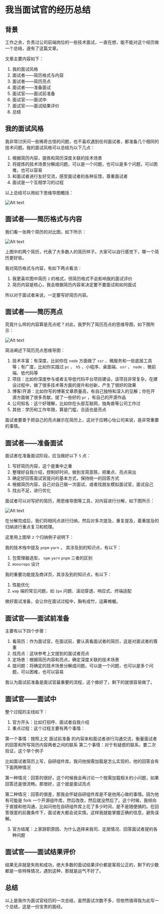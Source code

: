 # 我当面试官的经历总结

## 背景

工作之余，负责过公司前端岗位的一些技术面试，一直在想，能不能对这个经历做一个总结，遂有了这篇文章。

文章主要内容如下：

1. 我的面试风格
2. 面试者——简历格式与内容
3. 面试者——简历亮点
4. 面试者——准备面试
5. 面试官——面试前准备
6. 面试官——面试中
7. 面试官——面试结果评价
8. 总结

## 我的面试风格

我非常讨厌问一些稀奇古怪的问题，也不喜欢遇到任何面试者，都准备几个相同的技术问题。我的面试风格可以总结为以下几点：

1. 根据简历内容，提炼和简历深度关联的技术场景
2. 将提炼的技术场景分解成问题，可以是一个问题，也可以是多个问题，可以困难，也可以容易
3. 和面试者进行友好交流，感受面试者的各种反馈，尊重面试者
4. 面试是一个互相学习的过程

以上总结可以用如下思维导图概括：

![Alt text](image.png)

## 面试者——简历格式与内容

我们看一张两个简历的对比图，如下所示：

![Alt text](image-1.png)

上图中的两个简历，代表了大多数人的简历样子。大家可以自行感觉下，哪一个简历更好些。

我对简历格式与内容，有如下两点看法：

1. 我更喜欢图中简历 `2` 的格式，但简历格式不会影响我的面试评价
2. 简历内容是核心，我会根据简历内容来决定要不要面试和如何面试

所以对于面试者来说，一定要写好简历内容。

## 面试者——简历亮点

究竟什么样的内容算是亮点呢？对此，我罗列了简历亮点的思维导图，如下图所示：

![Alt text](image-2.png)

简洁阐述下简历亮点思维导图：

1. 技术丰富：有深度，比如你在 `node` 方面做了 `ssr` 、微服务和一些底层工具等；有广度，比如你实践过 `pc` 、 `h5` 、小程序、桌面端、`ssr` 、 `node` 、微前端、低代码等
2. 项目：比如你深度参与或者主导低代码平台项目建设，该项目非常复杂，在建设过程中，做了很多技术等方面的提升和创新，产生了很好的效果
3. 博客/开源：比如你写的博客文章质量高，有自己独特和深入的见解；你在开源方面做了很多贡献，提了一些好的 `pr` ，有自己的开源作品
4. 公司知名：这个好理解，比如你在头部互联网，独角兽等公司工作过
5. 其他：学历和工作年限，算是门槛，合适也是亮点

面试者要善于把自己的亮点展示在简历上，这对于应聘心怡公司来说，是非常重要的事情。

## 面试者——准备面试

面试者在准备面试阶段，应当做好以下 `5` 点：

1. 写好简历内容，这个是重中之重
2. 整理好自我介绍，控制好时间，做到言简意赅，把重点、亮点突出
3. 确定好回答面试官提问的基本方式，保持统一的回答方式
4. 根据简历内容，自己对自己做一次面试，或者找朋友模拟面试官，面试自己
5. 找出不足，进行优化

面试者可以对写好的简历，用思维导图等工具，对内容进行分解，如下图所示：

![Alt text](image-3.png)

在分解完成后，我们将相同点进行归纳，然后对多次提及，重复提及，着重提及的归纳进行重点复习和梳理。

这里用上图举 `2` 个归纳例子说明下：

我的技术栈中提及 `pnpm` `yarn` ， 其涉及到的知识点，有以下：

1. 包管理器选型， `npm` `yarn` `pnpm` 三者的区别
2. `monorepo` 设计

我的重要功能提及商详页，其涉及到的知识点，有以下：

1. 性能优化
2. `wap` 端的常见问题，如 `1px` 问题、滚动穿透、响应式、终端适配

做好面试准备，会让你在面试过程中，胸有成竹，运筹帷幄。

## 面试官——面试前准备

主要有以下四个步骤：

1. 看简历：作为面试官，在面试前，要认真看面试者的简历，这是对面试者的尊重
2. 找亮点：这块参考上文提到的面试者亮点
3. 定场景：根据简历内容和亮点，确定深度关联的技术场景
4. 提问题：将确定的技术场景分解成问题，可以是一个问题，也可以是多个问题，可以困难，也可以容易

我认为面试前准备是面试官最重要的流程，这个做好了，剩下的就很容易做了。

## 面试官——面试中

整个过程的主线如下：

1. 官方开头：比如打招呼、面试者自我介绍
2. 重点过程：这个过程主要有两个事情：

第一个事情：按照上文 面试前准备 的内容来和面试者进行沟通交流，衡量面试者的回答和所写简历内容两者之间的联系
第二个事情：对于有疑惑的联系，要二次验证，这个举个例子

比如面试者简历上写，自研组件库。我问他按需加载是怎么实现的，他的回答会有下面两种情况

第一种情况：回答的很好，这个时候我会再讨论一个按需加载相关的小问题，如果回答还是很流畅。那很好，这个就是面试亮点

第二种情况：回答的很差，那我会怀疑自研组件库是不是他用心做的事情。因为他有可能是 fork 一个开源组件库，然后改改，然后就没然后了。这个时候，我倾向于直接和他沟通，比如问他在自研组件库上花了多少时间，是不是随便搞的。在回答很差的前置条件下，面试者大都会说实情。这样我就能掌握正确的信息，避免误解。

3. 官方结尾：上家辞职原因、为什么选择来我司、定居情况、回答面试者提的各种问题


## 面试官——面试结果评价

结果无非就是失败和成功，绝大多数的面试结果评价都是客观公正的，剩下的少数都是一些特殊情况，遇到这种，那就是运气不好了。

## 总结

以上是我作为面试官经历的一次总结，虽然面试次数不多，但依然值得我为此写一个总结，这是一份宝贵的面经。

